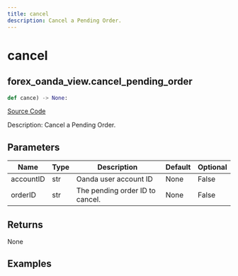 ```yaml
---
title: cancel
description: Cancel a Pending Order.
---
```

# cancel

## forex_oanda_view.cancel_pending_order

```python
def cance) -> None:
```
[Source Code](https://github.com/OpenBB-finance/OpenBBTerminal/tree/main/openbb_terminal/decorators.py#L201)

Description: Cancel a Pending Order.

## Parameters

| Name | Type | Description | Default | Optional |
| ---- | ---- | ----------- | ------- | -------- |
| accountID | str | Oanda user account ID | None | False |
| orderID | str | The pending order ID to cancel. | None | False |

## Returns

None

## Examples

